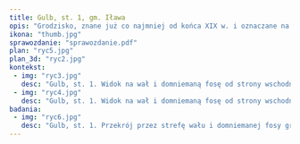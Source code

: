 ```yaml
---
title: Gulb, st. 1, gm. Iława
opis: "Grodzisko, znane już co najmniej od końca XIX w. i oznaczane na niemieckich mapach jako Ringwall, wpisane jest do rejestru zabytków jako \"grodzisko półwyżynne\" . Wskutek swojej specyficznej formy interpretowane było jako wysoczyznowe osiedle obronne z wczesnej epoki żelaza. Podczas badań powierzchniowych znajdowano tu jednak fragmenty ceramiki obtaczanej z ornamentem żłobków dookolnych i linii falistej, co wskazywało na jego wczesnośredniowieczną chronologię. Prawdopodobnie obiekt został pod koniec XIX wieku znacznie zniwelowany wskutek orki, czego wynikiem jest obecny słaby stan zachowania wałów."
ikona: "thumb.jpg"
sprawozdanie: "sprawozdanie.pdf"
plan: "ryc5.jpg"
plan_3d: "ryc2.jpg"
kontekst:
 - img: "ryc3.jpg"
   desc: "Gulb, st. 1. Widok na wał i domniemaną fosę od strony wschodniej. Fot. Z. Kobyliński 2012."
 - img: "ryc4.jpg"
   desc: "Gulb, st. 1. Widok na wał i domniemaną fosę od strony wschodniej. Fot. S. Szczepański 2009."
badania:
 - img: "ryc6.jpg"
   desc: "Gulb, st. 1. Przekrój przez strefę wału i domniemanej fosy grodziska. Fot. D. Wach."
---
```

